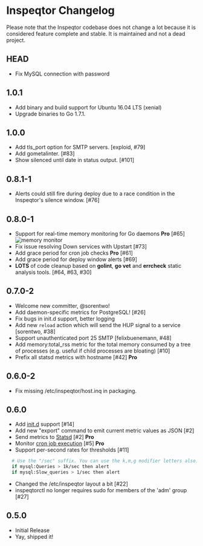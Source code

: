 # Inspeqtor Changelog

Please note that the Inspeqtor codebase does not change a lot because it is
considered feature complete and stable.  It is maintained and not a dead project.

## HEAD

- Fix MySQL connection with password

## 1.0.1

- Add binary and build support for Ubuntu 16.04 LTS (xenial)
- Upgrade binaries to Go 1.7.1.

## 1.0.0

- Add tls\_port option for SMTP servers. [exploid, #79]
- Add gometalinter. [#83]
- Show silenced until date in status output. [#101]

## 0.8.1-1

- Alerts could still fire during deploy due to a race condition in the
  Inspeqtor's silence window. [#76]

## 0.8.0-1

- Support for real-time memory monitoring for Go daemons **Pro** [#65]
  ![memory monitor](https://cloud.githubusercontent.com/assets/2911/5670572/fde0b112-9735-11e4-8161-6df283d090bc.png)
- Fix issue resolving Down services with Upstart [#73]
- Add grace period for cron job checks **Pro** [#61]
- Add grace period for deploy window alerts [#69]
- **LOTS** of code cleanup based on **golint**, **go vet** and
  **errcheck** static analysis tools. [#64, #63, #30]

## 0.7.0-2

- Welcome new committer, @sorentwo!
- Add daemon-specific metrics for PostgreSQL! [#26]
- Fix bugs in init.d support, better logging
- Add new `reload` action which will send the HUP signal to a service [sorentwo, #38]
- Support unauthenticated port 25 SMTP [felixbuenemann, #48]
- Add memory:total\_rss metric for the total memory consumed by a tree of
  processes (e.g. useful if child processes are bloating) [#10]
- Prefix all statsd metrics with hostname [#42] **Pro**


## 0.6.0-2

- Fix missing /etc/inspeqtor/host.inq in packaging.


## 0.6.0

- Add [init.d](https://github.com/mperham/inspeqtor/wiki/Initd) support [#14]
- Add new "export" command to emit current metric values as JSON [#2]
- Send metrics to [Statsd](https://github.com/mperham/inspeqtor/wiki/Pro-Statsd) [#2] **Pro**
- Monitor [cron job execution](https://github.com/mperham/inspeqtor/wiki/Pro-Recurring-Jobs) [#5] **Pro**
- Support per-second rates for thresholds [#11]
```bash
  # Use the "/sec" suffix. You can use the k,m,g modifier letters also.
  if mysql:Queries > 1k/sec then alert
  if mysql:Slow_queries > 1/sec then alert
```
- Changed the /etc/inspeqtor layout a bit [#22]
- inspeqtorctl no longer requires sudo for members of the 'adm' group [#27]


## 0.5.0

- Initial Release
- Yay, shipped it!
